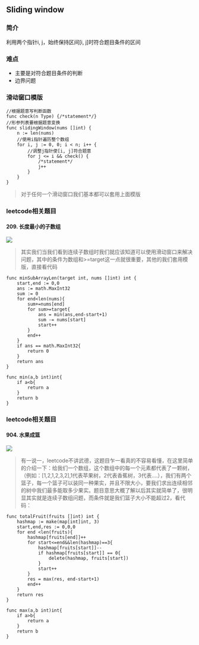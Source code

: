 ## Sliding window
### 简介
利用两个指针i, j，始终保持区间[i, j]时符合题目条件的区间

### 难点
* 主要是对符合题目条件的判断
* 边界问题
### 滑动窗口模版
```
//根据题意写判断函数
func check(n Type) {/*statement*/}
//形参列表要根据题意变换
func slidingWindow(nums []int) {
    n := len(nums)
    //使用i指针遍历整个数组
    for i, j := 0, 0; i < n; i++ {
        //调整j指针使[i, j]符合题意
        for j <= i && check() {
            /*statement*/
            j++
        }
    }
}
```
>对于任何一个滑动窗口我们基本都可以套用上面模版
### leetcode相关题目
#### 209. 长度最小的子数组
![](https://i.loli.net/2021/11/11/piKgLEBATIdHbt1.png)

> 其实我们当我们看到连续子数组时我们就应该知道可以使用滑动窗口来解决问题，其中的条件为数组和>=target这一点就很重要，其他的我们套用模版，直接看代码

```
func minSubArrayLen(target int, nums []int) int {
    start,end := 0,0
    ans := math.MaxInt32
    sum := 0
    for end<len(nums){
        sum+=nums[end]
        for sum>=target{
            ans = min(ans,end-start+1)
            sum -= nums[start]
            start++
        }
        end++
    }
    if ans == math.MaxInt32{
        return 0
    }
    return ans
}

func min(a,b int)int{
    if a<b{
        return a
    }
    return b
}
```

### leetcode相关题目
#### 904. 水果成篮
![](https://i.loli.net/2021/11/11/UvKsajQhkiyu34e.png)

> 有一说一，leetcode不讲武德，这题目乍一看真的不容易看懂，在这里简单的介绍一下：给我们一个数组，这个数组中的每一个元素都代表了一颗树，（例如：[1,2,1,2,3,2],1代表苹果树，2代表香蕉树，3代表....），我们有两个篮子，每一个篮子可以装同一种果实，并且不限大小，要我们求出连续相邻的树中我们最多能取多少果实。题目意思大概了解以后其实就简单了，很明显其实就是连续子数组问题，而条件就是我们篮子大小不能超过2，看代码：

```
func totalFruit(fruits []int) int {
    hashmap := make(map[int]int, 3)
    start,end,res := 0,0,0
    for end <len(fruits){
        hashmap[fruits[end]]++
        for start<=end&&len(hashmap)==3{
            hashmap[fruits[start]]--
            if hashmap[fruits[start]] == 0{
                delete(hashmap, fruits[start])
            }
            start++
        }
        res = max(res, end-start+1)
        end++
    }
    return res
}

func max(a,b int)int{
    if a>b{
        return a
    }
    return b
}
```
